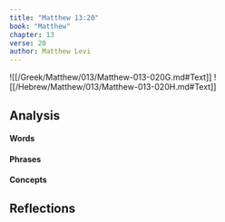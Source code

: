 ```yaml
---
title: "Matthew 13:20"
book: "Matthew"
chapter: 13
verse: 20
author: Matthew Levi
---
```

![[/Greek/Matthew/013/Matthew-013-020G.md#Text]]
![[/Hebrew/Matthew/013/Matthew-013-020H.md#Text]]

## Analysis

#### Words

#### Phrases

#### Concepts

## Reflections

